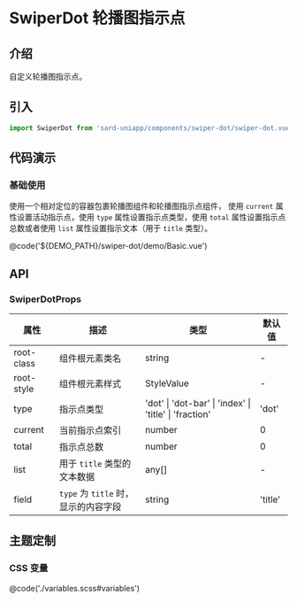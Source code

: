 # SwiperDot 轮播图指示点

## 介绍

自定义轮播图指示点。

## 引入

```ts
import SwiperDot from 'sard-uniapp/components/swiper-dot/swiper-dot.vue'
```

## 代码演示

### 基础使用

使用一个相对定位的容器包裹轮播图组件和轮播图指示点组件，
使用 `current` 属性设置活动指示点，使用 `type` 属性设置指示点类型，使用 `total` 属性设置指示点总数或者使用 `list` 属性设置指示文本（用于 `title` 类型）。

@code('${DEMO_PATH}/swiper-dot/demo/Basic.vue')

## API

### SwiperDotProps

| 属性       | 描述                                 | 类型                                                   | 默认值  |
| ---------- | ------------------------------------ | ------------------------------------------------------ | ------- |
| root-class | 组件根元素类名                       | string                                                 | -       |
| root-style | 组件根元素样式                       | StyleValue                                             | -       |
| type       | 指示点类型                           | 'dot' \| 'dot-bar' \| 'index' \| 'title' \| 'fraction' | 'dot'   |
| current    | 当前指示点索引                       | number                                                 | 0       |
| total      | 指示点总数                           | number                                                 | 0       |
| list       | 用于 `title` 类型的文本数据          | any[]                                                  | -       |
| field      | `type` 为 `title` 时，显示的内容字段 | string                                                 | 'title' |

## 主题定制

### CSS 变量

@code('./variables.scss#variables')
